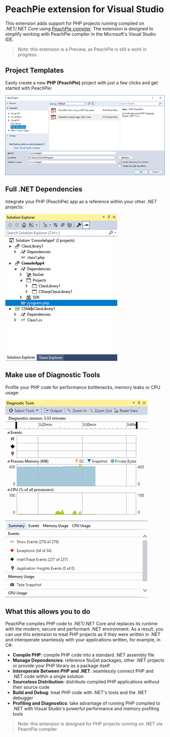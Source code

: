 # PeachPie extension for Visual Studio

This extension adds support for PHP projects running compiled on .NET/.NET Core using [PeachPie compiler](https://www.peachpie.io). The extension is designed to simplify working with PeachPie compiler in the Microsoft's Visual Studio IDE.

>Note: this extension is a Preview, as PeachPie is still a work in progress.

## Project Templates

Easily create a new **PHP (PeachPie)** project with just a few clicks and get started with PeachPie:

![New Project](https://raw.githubusercontent.com/iolevel/peachpie-vs/master/imgs/new-project.png?raw=true "New PeachPie Project Templates")

## Full .NET Dependencies

Integrate your PHP (PeachPie) app as a reference within your other .NET projects:

![Dependencies](https://github.com/iolevel/peachpie-vs/blob/master/imgs/project-system.gif?raw=true "NuGet Packages, Project References")

## Make use of Diagnostic Tools

Profile your PHP code for performance bottlenecks, memory leaks or CPU usage:

![Diagnostic Tools](https://github.com/iolevel/peachpie-vs/blob/master/imgs/diagnostic-tools.gif?raw=true "Diagnostic Tools")

## What this allows you to do

PeachPie compiles PHP code to .NET/.NET Core and replaces its runtime with the modern, secure and performant .NET environment. As a result, you can use this extension to treat PHP projects as if they were written in .NET and interoperate seamlessly with your applications written, for example, in C#:

* __Compile PHP__: compile PHP code into a standard .NET assembly file
* __Manage Dependencies__: reference NuGet packages, other .NET projects or provide your PHP library as a package itself
* __Interoperate Between PHP and .NET__: seamlessly connect PHP and .NET code within a single solution
* __Sourceless Distribution__: distribute compiled PHP applications without their source code
* __Build and Debug__: treat PHP code with .NET's tools and the .NET debugger
* __Profiling and Diagnostics__: take advantage of running PHP compiled to .NET with Visual Studio's powerful performance and memory profiling tools

> Note: this extension is designed for PHP projects running on .NET via PeachPie compiler.
